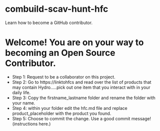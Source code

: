 # combuild-scav-hunt-hfc
Learn how to become a GitHub contributor.

# Welcome! You are on your way to becoming an Open Source Contributor.

- Step 1: Request to be a collaborator on this project.
- Step 2: Go to https://linktohfcs and read over the list of products that may contain Hydro.....pick out one item that you interact with in your daily life.
- Step 3: Copy the firstname_lastname folder and rename the folder with your name.
- Step 4: within your folder edit the hfc.md file and replace
product_placeholder with the product you found.
- Step 5: Choose to commit the change. Use a good commit message! (instructions here.)
